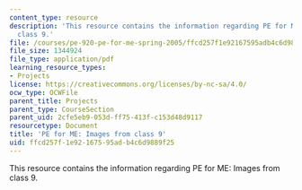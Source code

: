 ```yaml
---
content_type: resource
description: 'This resource contains the information regarding PE for ME: Images from
  class 9.'
file: /courses/pe-920-pe-for-me-spring-2005/ffcd257f1e92167595adb4c6d9889f25_MITPE_920S05_9.pdf
file_size: 1344924
file_type: application/pdf
learning_resource_types:
- Projects
license: https://creativecommons.org/licenses/by-nc-sa/4.0/
ocw_type: OCWFile
parent_title: Projects
parent_type: CourseSection
parent_uid: 2cfe5eb9-053d-ff75-413f-c153d48d9117
resourcetype: Document
title: 'PE for ME: Images from class 9'
uid: ffcd257f-1e92-1675-95ad-b4c6d9889f25
---
```

This resource contains the information regarding PE for ME: Images from class 9.